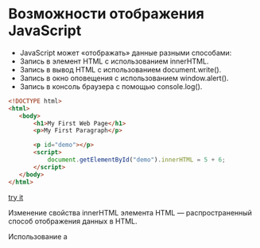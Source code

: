  #  Возможности отображения JavaScript

*   JavaScript может «отображать» данные разными способами:
*   Запись в элемент HTML с использованием innerHTML.
*   Запись в вывод HTML с использованием document.write().
*   Запись в окно оповещения с использованием window.alert().
*   Запись в консоль браузера с помощью console.log().
 ```html 
 <!DOCTYPE html>
<html>
    <body>
        <h1>My First Web Page</h1>
        <p>My First Paragraph</p>

        <p id="demo"></p>
        <script>
            document.getElementById("demo").innerHTML = 5 + 6;
        </script>
    </body>
</html>
 ```
 [try it ](https://www.w3schools.com/js/tryit.asp?filename=tryjs_output_dom)

 Изменение свойства innerHTML элемента HTML — распространенный способ отображения данных в HTML.

 Использование a